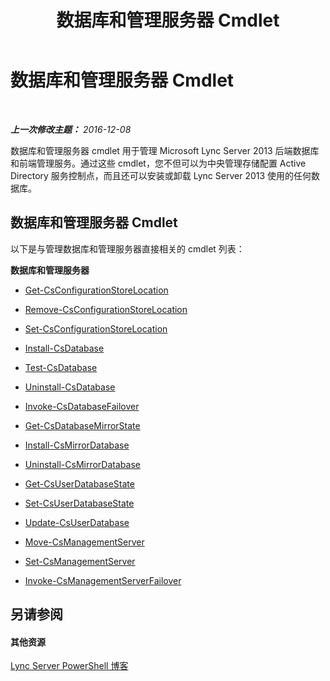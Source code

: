 ﻿---
title: 数据库和管理服务器 Cmdlet
TOCTitle: 数据库和管理服务器 Cmdlet
ms:assetid: b323bd59-8f71-4f03-af94-f3afb8620f4e
ms:mtpsurl: https://technet.microsoft.com/zh-cn/library/Gg415671(v=OCS.15)
ms:contentKeyID: 49313988
ms.date: 12/10/2016
mtps_version: v=OCS.15
ms.translationtype: HT
---

# 数据库和管理服务器 Cmdlet

 

_**上一次修改主题：** 2016-12-08_

数据库和管理服务器 cmdlet 用于管理 Microsoft Lync Server 2013 后端数据库和前端管理服务。通过这些 cmdlet，您不但可以为中央管理存储配置 Active Directory 服务控制点，而且还可以安装或卸载 Lync Server 2013 使用的任何数据库。

## 数据库和管理服务器 Cmdlet

以下是与管理数据库和管理服务器直接相关的 cmdlet 列表：

**数据库和管理服务器**

  - [Get-CsConfigurationStoreLocation](get-csconfigurationstorelocation.md)

  - [Remove-CsConfigurationStoreLocation](remove-csconfigurationstorelocation.md)

  - [Set-CsConfigurationStoreLocation](set-csconfigurationstorelocation.md)

  - [Install-CsDatabase](install-csdatabase.md)

  - [Test-CsDatabase](test-csdatabase.md)

  - [Uninstall-CsDatabase](uninstall-csdatabase.md)

  - [Invoke-CsDatabaseFailover](invoke-csdatabasefailover.md)

  - [Get-CsDatabaseMirrorState](get-csdatabasemirrorstate.md)

  - [Install-CsMirrorDatabase](install-csmirrordatabase.md)

  - [Uninstall-CsMirrorDatabase](uninstall-csmirrordatabase.md)

  - [Get-CsUserDatabaseState](get-csuserdatabasestate.md)

  - [Set-CsUserDatabaseState](set-csuserdatabasestate.md)

  - [Update-CsUserDatabase](update-csuserdatabase.md)

  - [Move-CsManagementServer](move-csmanagementserver.md)

  - [Set-CsManagementServer](set-csmanagementserver.md)

  - [Invoke-CsManagementServerFailover](invoke-csmanagementserverfailover.md)

## 另请参阅

#### 其他资源

[Lync Server PowerShell 博客](http://go.microsoft.com/fwlink/?linkid=203150%26clcid=0x804)

